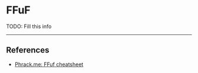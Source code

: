 # FFuF

TODO: Fill this info

---
## References

- [Phrack.me: FFuf cheatsheet](https://www.phrack.me/tools/2022/07/06/Ffuf-cheatsheet.html)